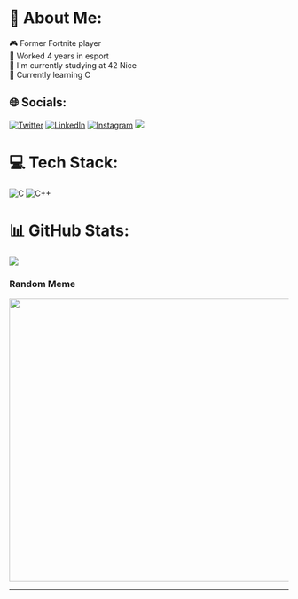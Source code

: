 # 💫 About Me:
🎮 Former Fortnite player<br>📝 Worked 4 years in esport<br>🔭 I'm currently studying at 42 Nice<br>🌱 Currently learning C


## 🌐 Socials:
[![Twitter](https://img.shields.io/badge/Twitter-%231DA1F2.svg?logo=Twitter&logoColor=white)](https://twitter.com/A_Azrod_FR) 
[![LinkedIn](https://img.shields.io/badge/LinkedIn-%230077B5.svg?logo=linkedin&logoColor=white)](https://linkedin.com/in/tom-sorabella-26a336189)
[![Instagram](https://img.shields.io/badge/Instagram-%23E4405F.svg?logo=Instagram&logoColor=white)](https://instagram.com/azrouud)
[![](https://visitcount.itsvg.in/api?id=azrod42&icon=0&color=0)](https://visitcount.itsvg.in)

# 💻 Tech Stack:
![C](https://img.shields.io/badge/c-%2300599C.svg?style=for-the-badge&logo=c&logoColor=white)
![C++](https://img.shields.io/badge/c-%2300599C.svg?style=for-the-badge&logo=c&logoColor=white)
# 📊 GitHub Stats:
![](https://github-readme-streak-stats.herokuapp.com/?user=azrod42&theme=tokyonight&hide_border=false)<br/>

###  Random Meme
<img src="https://random-memer.herokuapp.com/" width="512px"/>

---

